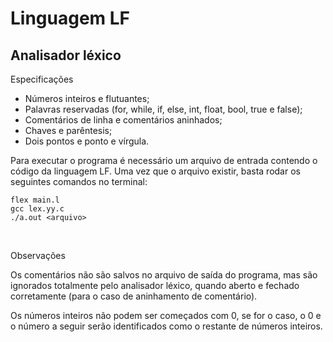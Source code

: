 # Linguagem LF

## Analisador léxico

Especificações
- Números inteiros e flutuantes;
- Palavras reservadas (for, while, if, else, int, float, bool, true e false);
- Comentários de linha e comentários aninhados;
- Chaves e parêntesis;
- Dois pontos e ponto e vírgula.

Para executar o programa é necessário um arquivo de entrada contendo o código da linguagem LF. Uma vez que o arquivo existir, basta rodar os seguintes comandos no terminal:

```
flex main.l
gcc lex.yy.c
./a.out <arquivo>
```

<br/>

Observações

Os comentários não são salvos no arquivo de saída do programa, mas são ignorados totalmente pelo analisador léxico, quando aberto e fechado corretamente (para o caso de aninhamento de comentário).

Os números inteiros não podem ser começados com 0, se for o caso, o 0 e o número a seguir serão identificados como o restante de números inteiros.